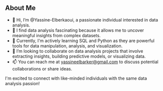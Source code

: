 ## About Me

- 👋 Hi, I’m @Yassine-Elberkaoui, a passionate individual interested in data analysis.
- 👀 I find data analysis fascinating because it allows me to uncover meaningful insights from complex datasets.
- 🌱 Currently, I'm actively learning SQL and Python as they are powerful tools for data manipulation, analysis, and visualization.
- 💞️ I’m looking to collaborate on data analysis projects that involve extracting insights, building predictive models, or visualizing data.
- 📫 You can reach me at yassineelbarker@gmail.com to discuss potential collaborations or share ideas.

I'm excited to connect with like-minded individuals with the same data analysis passion!


